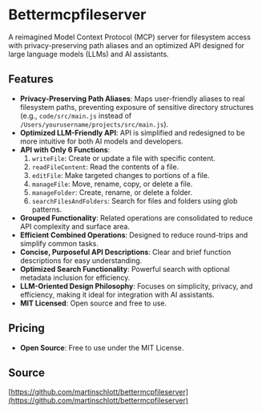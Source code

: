 # Bettermcpfileserver

A reimagined Model Context Protocol (MCP) server for filesystem access with privacy-preserving path aliases and an optimized API designed for large language models (LLMs) and AI assistants.

## Features

- **Privacy-Preserving Path Aliases**: Maps user-friendly aliases to real filesystem paths, preventing exposure of sensitive directory structures (e.g., `code/src/main.js` instead of `/Users/yourusername/projects/src/main.js`).
- **Optimized LLM-Friendly API**: API is simplified and redesigned to be more intuitive for both AI models and developers.
- **API with Only 6 Functions**:
  1. `writeFile`: Create or update a file with specific content.
  2. `readFileContent`: Read the contents of a file.
  3. `editFile`: Make targeted changes to portions of a file.
  4. `manageFile`: Move, rename, copy, or delete a file.
  5. `manageFolder`: Create, rename, or delete a folder.
  6. `searchFilesAndFolders`: Search for files and folders using glob patterns.
- **Grouped Functionality**: Related operations are consolidated to reduce API complexity and surface area.
- **Efficient Combined Operations**: Designed to reduce round-trips and simplify common tasks.
- **Concise, Purposeful API Descriptions**: Clear and brief function descriptions for easy understanding.
- **Optimized Search Functionality**: Powerful search with optional metadata inclusion for efficiency.
- **LLM-Oriented Design Philosophy**: Focuses on simplicity, privacy, and efficiency, making it ideal for integration with AI assistants.
- **MIT Licensed**: Open source and free to use.

## Pricing

- **Open Source**: Free to use under the MIT License.

## Source

[https://github.com/martinschlott/bettermcpfileserver](https://github.com/martinschlott/bettermcpfileserver)